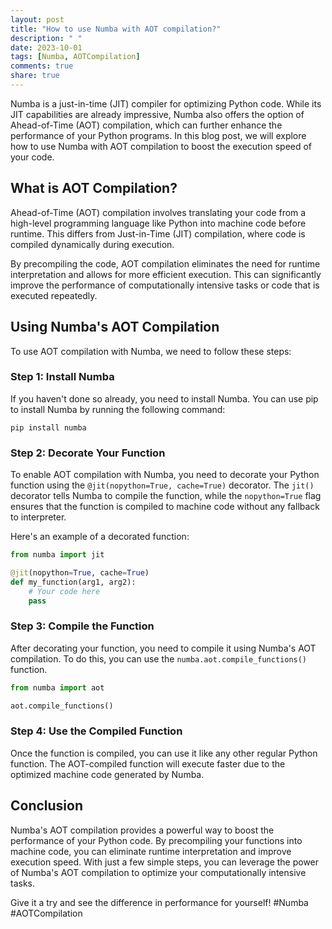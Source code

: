 ```yaml
---
layout: post
title: "How to use Numba with AOT compilation?"
description: " "
date: 2023-10-01
tags: [Numba, AOTCompilation]
comments: true
share: true
---
```


Numba is a just-in-time (JIT) compiler for optimizing Python code. While its JIT capabilities are already impressive, Numba also offers the option of Ahead-of-Time (AOT) compilation, which can further enhance the performance of your Python programs. In this blog post, we will explore how to use Numba with AOT compilation to boost the execution speed of your code.

## What is AOT Compilation?

Ahead-of-Time (AOT) compilation involves translating your code from a high-level programming language like Python into machine code before runtime. This differs from Just-in-Time (JIT) compilation, where code is compiled dynamically during execution.

By precompiling the code, AOT compilation eliminates the need for runtime interpretation and allows for more efficient execution. This can significantly improve the performance of computationally intensive tasks or code that is executed repeatedly.

## Using Numba's AOT Compilation

To use AOT compilation with Numba, we need to follow these steps:

### Step 1: Install Numba

If you haven't done so already, you need to install Numba. You can use pip to install Numba by running the following command:

```shell
pip install numba
```

### Step 2: Decorate Your Function

To enable AOT compilation with Numba, you need to decorate your Python function using the `@jit(nopython=True, cache=True)` decorator. The `jit()` decorator tells Numba to compile the function, while the `nopython=True` flag ensures that the function is compiled to machine code without any fallback to interpreter.

Here's an example of a decorated function:

```python
from numba import jit

@jit(nopython=True, cache=True)
def my_function(arg1, arg2):
    # Your code here
    pass
```

### Step 3: Compile the Function

After decorating your function, you need to compile it using Numba's AOT compilation. To do this, you can use the `numba.aot.compile_functions()` function.

```python
from numba import aot

aot.compile_functions()
```

### Step 4: Use the Compiled Function

Once the function is compiled, you can use it like any other regular Python function. The AOT-compiled function will execute faster due to the optimized machine code generated by Numba.

## Conclusion

Numba's AOT compilation provides a powerful way to boost the performance of your Python code. By precompiling your functions into machine code, you can eliminate runtime interpretation and improve execution speed. With just a few simple steps, you can leverage the power of Numba's AOT compilation to optimize your computationally intensive tasks.

Give it a try and see the difference in performance for yourself! #Numba #AOTCompilation